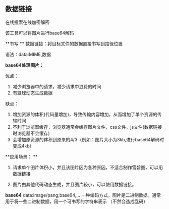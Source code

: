 ## 数据链接

在线搜索在线加密解密

该工具可以将图片进行base64解码

**书写 **
数据链接：将目标文件的数据直接书写到路径位置

语法：data:MIME,数据



**base64处理图片：**

优点：

1. 减少浏览器中的请求，减少请求中浪费的时间
2. 有篮球动态生成数据 

缺点：

1. 增加资源的体积(代码量增加)，导致传输内容增加，从而增加了单个资源的传输时间
2. 不利于浏览器缓存，浏览器通常会缓存图片文件，css文件，js文件(数据链接时浏览器不会缓存)
3. 会增加原资源的体积到原来的4/3（例如：图片大小为3kb,进行base64解码时变成4kb）

**应用场景： **

1. 请求单个图片体积小，并且该图片因为各种原因，不适合制作雪碧图，可以用数据链接

2. 图片由其他代码动态生成，并且图片较小，可以使用数据链接。



 **base64**
data:image/pang;base64,...
一种编码方式，图片是二进制数据。通常用于将一些二进制数据，用一个可书写的字符串表示 （不然会造成乱码）